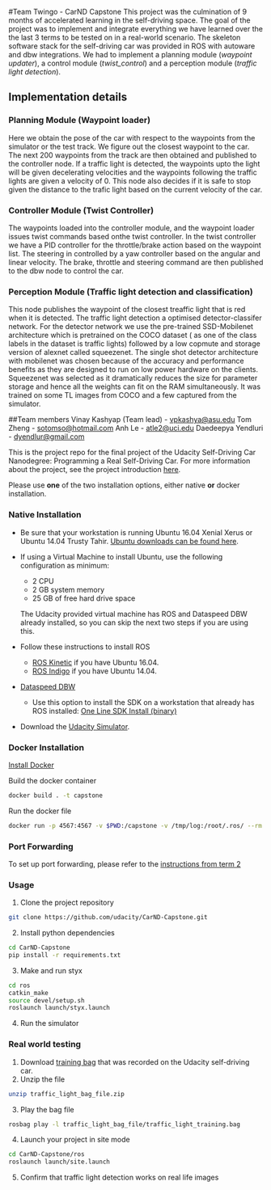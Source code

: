 #Team Twingo - CarND Capstone
This project was the culmination of 9 months of accelerated learning in the self-driving space. The goal of the project was to implement and integrate everything we have learned over the the last 3 terms to be tested on in a real-world scenario. The skeleton software stack for the self-driving car was provided in ROS with autoware and dbw integrations. We had to implement a planning module (*waypoint updater*), a control module (*twist_control*) and a perception module (*traffic light detection*).

## Implementation details
### Planning Module (Waypoint loader)
Here we obtain the pose of the car with respect to the waypoints from the simulator or the test track. We figure out the closest waypoint to the car. The next 200 waypoints from the track are then obtained and published to the controller node. If a traffic light is detected, the waypoints upto the light will be given decelerating velocities and the waypoints following the traffic lights are given a velocity of 0. This node also decides if it is safe to stop given the distance to the trafic light based on the current velocity of the car.

### Controller Module (Twist Controller)
The waypoints loaded into the controller module, and the waypoint loader issues twist commands based onthe twist controller. In the twist controller we have a PID controller for the throttle/brake action based on the waypoint list. The steering in controlled by a yaw controller based on the angular and linear velocity. The brake, throttle and steering command are then published to the dbw node to control the car.

### Perception Module (Traffic light detection and classification)
This node publishes the waypoint of the closest treaffic light that is red when it is detected. The traffic light detection a optimised detector-classifer network. For the detector network we use the pre-trained SSD-Mobilenet architecture which is pretrained on the COCO dataset ( as one of the class labels in the dataset is traffic lights) followed by a low copmute and storage version of alexnet called squeezenet. The single shot detector architecture with mobilenet was chosen because of the accuracy and performance benefits as they are designed to run on low power hardware on the clients. Squeezenet was selected as it dramatically reduces the size for parameter storage and hence all the weights can fit on the RAM simultaneously. It was trained on some TL images from COCO and a few captured from the simulator.

##Team members
Vinay Kashyap (Team lead) - vpkashya@asu.edu
Tom Zheng - sotomso@hotmail.com
Anh Le - atle2@uci.edu
Daedeepya Yendluri - dyendlur@gmail.com

 
This is the project repo for the final project of the Udacity Self-Driving Car Nanodegree: Programming a Real Self-Driving Car. For more information about the project, see the project introduction [here](https://classroom.udacity.com/nanodegrees/nd013/parts/6047fe34-d93c-4f50-8336-b70ef10cb4b2/modules/e1a23b06-329a-4684-a717-ad476f0d8dff/lessons/462c933d-9f24-42d3-8bdc-a08a5fc866e4/concepts/5ab4b122-83e6-436d-850f-9f4d26627fd9).

Please use **one** of the two installation options, either native **or** docker installation.

### Native Installation

* Be sure that your workstation is running Ubuntu 16.04 Xenial Xerus or Ubuntu 14.04 Trusty Tahir. [Ubuntu downloads can be found here](https://www.ubuntu.com/download/desktop).
* If using a Virtual Machine to install Ubuntu, use the following configuration as minimum:
  * 2 CPU
  * 2 GB system memory
  * 25 GB of free hard drive space

  The Udacity provided virtual machine has ROS and Dataspeed DBW already installed, so you can skip the next two steps if you are using this.

* Follow these instructions to install ROS
  * [ROS Kinetic](http://wiki.ros.org/kinetic/Installation/Ubuntu) if you have Ubuntu 16.04.
  * [ROS Indigo](http://wiki.ros.org/indigo/Installation/Ubuntu) if you have Ubuntu 14.04.
* [Dataspeed DBW](https://bitbucket.org/DataspeedInc/dbw_mkz_ros)
  * Use this option to install the SDK on a workstation that already has ROS installed: [One Line SDK Install (binary)](https://bitbucket.org/DataspeedInc/dbw_mkz_ros/src/81e63fcc335d7b64139d7482017d6a97b405e250/ROS_SETUP.md?fileviewer=file-view-default)
* Download the [Udacity Simulator](https://github.com/udacity/CarND-Capstone/releases).

### Docker Installation
[Install Docker](https://docs.docker.com/engine/installation/)

Build the docker container
```bash
docker build . -t capstone
```

Run the docker file
```bash
docker run -p 4567:4567 -v $PWD:/capstone -v /tmp/log:/root/.ros/ --rm -it capstone
```

### Port Forwarding
To set up port forwarding, please refer to the [instructions from term 2](https://classroom.udacity.com/nanodegrees/nd013/parts/40f38239-66b6-46ec-ae68-03afd8a601c8/modules/0949fca6-b379-42af-a919-ee50aa304e6a/lessons/f758c44c-5e40-4e01-93b5-1a82aa4e044f/concepts/16cf4a78-4fc7-49e1-8621-3450ca938b77)

### Usage

1. Clone the project repository
```bash
git clone https://github.com/udacity/CarND-Capstone.git
```

2. Install python dependencies
```bash
cd CarND-Capstone
pip install -r requirements.txt
```
3. Make and run styx
```bash
cd ros
catkin_make
source devel/setup.sh
roslaunch launch/styx.launch
```
4. Run the simulator

### Real world testing
1. Download [training bag](https://s3-us-west-1.amazonaws.com/udacity-selfdrivingcar/traffic_light_bag_file.zip) that was recorded on the Udacity self-driving car.
2. Unzip the file
```bash
unzip traffic_light_bag_file.zip
```
3. Play the bag file
```bash
rosbag play -l traffic_light_bag_file/traffic_light_training.bag
```
4. Launch your project in site mode
```bash
cd CarND-Capstone/ros
roslaunch launch/site.launch
```
5. Confirm that traffic light detection works on real life images
